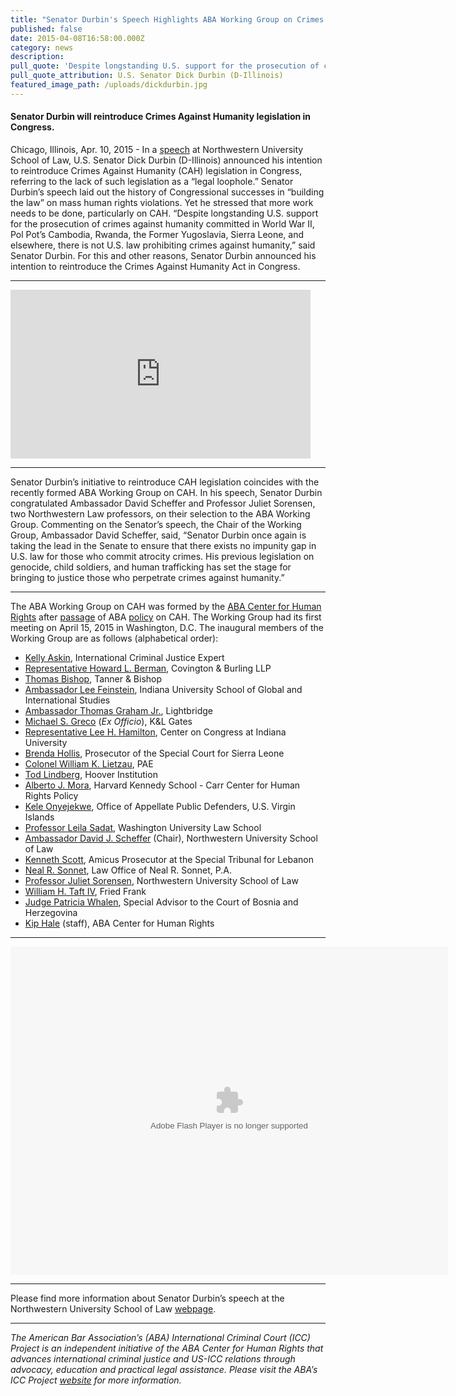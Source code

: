 ```yaml
---
title: "Senator Durbin's Speech Highlights ABA Working Group on Crimes Against Humanity"
published: false
date: 2015-04-08T16:58:00.000Z
category: news
description:
pull_quote: 'Despite longstanding U.S. support for the prosecution of crimes against humanity committed in World War II, in Pol Pot’s Cambodia, Rwanda, the former Yugoslavia, Sierra Leone and elsewhere, there is no U.S. law prohibiting crimes against humanity.'
pull_quote_attribution: U.S. Senator Dick Durbin (D-Illinois)
featured_image_path: /uploads/dickdurbin.jpg
---
```



#### Senator Durbin will reintroduce Crimes Against Humanity legislation in Congress.

Chicago, Illinois, Apr. 10, 2015 - In a [speech](http://www.law.northwestern.edu/about/news/newsdisplay.cfm?ID=712) at Northwestern University School of Law, U.S. Senator Dick Durbin (D-Illinois) announced his intention to reintroduce Crimes Against Humanity (CAH) legislation in Congress, referring to the lack of such legislation as a “legal loophole.” Senator Durbin’s speech laid out the history of Congressional successes in “building the law” on mass human rights violations. Yet he stressed that more work needs to be done, particularly on CAH. “Despite longstanding U.S. support for the prosecution of crimes against humanity committed in World War II, Pol Pot’s Cambodia, Rwanda, the Former Yugoslavia, Sierra Leone, and elsewhere, there is not U.S. law prohibiting crimes against humanity,” said Senator Durbin. For this and other reasons, Senator Durbin announced his intention to reintroduce the Crimes Against Humanity Act in Congress.

---

<iframe name="wistia_embed" width="480" height="270" class="wistia_embed" frameborder="0" scrolling="no" allowtransparency="true" src="http://fast.wistia.net/embed/iframe/2rallr36vw?canonicalUrl=https%3A%2F%2Fnorthwesternlaw.wistia.com%2Fmedias%2F2rallr36vw&amp;canonicalTitle=Senator%20Dick%20Durbin%20Announces%20Proposed%20Human%20Rights%20Legislation%20at%20Northwestern%20Law%20-%20northwesternlaw"></iframe>

---

Senator Durbin’s initiative to reintroduce CAH legislation coincides with the recently formed ABA Working Group on CAH. In his speech, Senator Durbin congratulated Ambassador David Scheffer and Professor Juliet Sorensen, two Northwestern Law professors, on their selection to the ABA Working Group. Commenting on the Senator’s speech, the Chair of the Working Group, Ambassador David Scheffer, said, “Senator Durbin once again is taking the lead in the Senate to ensure that there exists no impunity gap in U.S. law for those who commit atrocity crimes. His previous legislation on genocide, child soldiers, and human trafficking has set the stage for bringing to justice those who perpetrate crimes against humanity.”

---

The ABA Working Group on CAH was formed by the [ABA Center for Human Rights](http://www.americanbar.org/groups/human_rights.html) after [passage](http://www.international-criminal-justice-today.org/news/2014/09/12/aba-urges-us-government-to-act-on-crimes-against-humanity/) of ABA [policy](http://www.americanbar.org/content/dam/aba/images/abanews/2014am_hodres/300.pdf) on CAH. The Working Group had its first meeting on April 15, 2015 in Washington, D.C. The inaugural members of the Working Group are as follows (alphabetical order):

* [Kelly Askin](http://www.ushmm.org/confront-genocide/speakers-and-events/biography/kelly-dawn-askin), International Criminal Justice Expert
* [Representative Howard L. Berman](https://www.cov.com/en/biographies/b/howard-berman), Covington & Burling LLP
* [Thomas Bishop](http://tannerbishop.com/_images/_documents/Thomas-E-Bishop.pdf), Tanner & Bishop
* [Ambassador Lee Feinstein](http://info.law.indiana.edu/faculty-research/faculty-staff/profiles/faculty/feinstein-lee-a.shtml), Indiana University School of Global and International Studies
* [Ambassador Thomas Graham Jr.](http://www.ltbridge.com/leadership/boarddirectors/thomas-graham), Lightbridge
* [Michael S. Greco](http://www.klgates.com/michael-s-greco/) (*Ex Officio*), K&L Gates
* [Representative Lee H. Hamilton](http://www.centeroncongress.org/lee-h-hamilton-biography), Center on Congress at Indiana University
* [Brenda Hollis](http://www.rscsl.org/RSCSL-Officials.html), Prosecutor of the Special Court for Sierra Leone
* [Colonel William K. Lietzau](https://www.aba-icc.org/board-of-advisors/colonel-william-k-lietzau/), PAE
* [Tod Lindberg](http://www.hoover.org/profiles/tod-lindberg), Hoover Institution
* [Alberto J. Mora](https://www.law.upenn.edu/live/files/2306-alberto-mora-bio), Harvard Kennedy School - Carr Center for Human Rights Policy
* [Kele Onyejekwe](https://www.linkedin.com/in/keleconyejekwe), Office of Appellate Public Defenders, U.S. Virgin Islands
* [Professor Leila Sadat](https://law.wustl.edu/faculty/pages.aspx?id=390), Washington University Law School
* [Ambassador David J. Scheffer](http://www.law.northwestern.edu/faculty/profiles/DavidScheffer/) (Chair), Northwestern University School of Law
* [Kenneth Scott](http://www.stl-tsl.org/en/about-the-stl/biographies/actors-contempt-cases/3587-kenneth-scott-amicus-curiae-prosecutor-stl-14-05-and-stl-14-06), Amicus Prosecutor at the Special Tribunal for Lebanon
* [Neal R. Sonnet](http://www.sonnettlaw.com/neal-r-sonnett.html), Law Office of Neal R. Sonnet, P.A.
* [Professor Juliet Sorensen](http://www.law.northwestern.edu/faculty/profiles/JulietSorensen/), Northwestern University School of Law
* [William H. Taft IV](http://www.friedfrank.com/index.cfm?pageID=42&amp;itemID=620&amp;more=1), Fried Frank
* [Judge Patricia Whalen](http://iawj-womenjudges.org/hon-patricia-whalen/), Special Advisor to the Court of Bosnia and Herzegovina
* [Kip Hale](http://www.aba-icc.org/staff/kip-hale/) (staff), ABA Center for Human Rights


---

<object height="525" width="700"><param name="flashvars" value="offsite=true&amp;lang=en-us&amp;page_show_url=%2Fphotos%2F126209453%40N05%2Fsets%2F72157652009355555%2Fshow%2F&amp;page_show_back_url=%2Fphotos%2F126209453%40N05%2Fsets%2F72157652009355555%2F&amp;set_id=72157652009355555&amp;jump_to=" /><param name="movie" value="https://www.flickr.com/apps/slideshow/show.swf?v=1811922554" /><param name="allowFullScreen" value="true" /><embed type="application/x-shockwave-flash" height="525" width="700" allowfullscreen="true" flashvars="offsite=true&amp;lang=en-us&amp;page_show_url=%2Fphotos%2F126209453%40N05%2Fsets%2F72157652009355555%2Fshow%2F&amp;page_show_back_url=%2Fphotos%2F126209453%40N05%2Fsets%2F72157652009355555%2F&amp;set_id=72157652009355555&amp;jump_to=" src="https://www.flickr.com/apps/slideshow/show.swf?v=1811922554" /></object>

---

Please find more information about Senator Durbin’s speech at the Northwestern University School of Law [webpage](http://www.law.northwestern.edu/about/news/newsdisplay.cfm?ID=712).

---

*The American Bar Association’s (ABA) International Criminal Court (ICC) Project is an independent initiative of the ABA Center for Human Rights that advances international criminal justice and US-ICC relations through advocacy, education and practical legal assistance. Please visit the ABA’s ICC Project [website](http://www.aba-icc.org/) for more information.*
